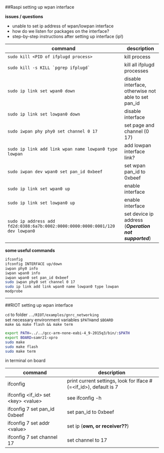 ##Raspi setting up wpan interface

**issues / questions**  

* unable to set ip address of wpan/lowpan interface
* how do we listen for packages on the interface?
* step-by-step instructions after setting up interface (ip!)

command|description
---|---
`sudo kill <PID of ifplugd process>`| kill process
``sudo kill -s KILL `pgrep ifplugd` `` | kill all ifplugd processes
`sudo ip link set wpan0 down` | disable interface, otherwise not able to set pan_id
`sudo ip link set lowpan0 down`| disable interface
`sudo iwpan phy phy0 set channel 0 17`| set page and channel (0 17)
`sudo ip link add link wpan name lowpan0 type lowpan` | add lowpan interface link?
`sudo iwpan dev wpan0 set pan_id 0xbeef` | set wpan pan_id to 0xbeef
`sudo ip link set wpan0 up` | enable interface
`sudo ip link set lowpan0 up` | enable interface
`sudo ip address add fd2d:0388:6a7b:0002:0000:0000:0000:0001/120 dev lowpan0` | set device ip address (***Operation not supported***)


**some useful commands**  

```bash
ifconfig
ifconfig INTERFACE up/down  
iwpan phy0 info  
iwpan wpan0 info  
iwpan wpan0 set pan_id 0xbeef  
sudo iwpan phy0 set channel 0 17  
sudo ip link add link wpan0 name lowpan0 type lowpan  
modprobe
```



---

##RIOT setting up wpan interface

`cd` to folder `../RIOT/examples/gnrc_networking`  
set necessary environment variables `$PATH`and `$BOARD`  
`make && make flash && make term`

```bash
export PATH=../../gcc-arm-none-eabi-4_9-2015q3/bin/:$PATH
export BOARD=samr21-xpro
sudo make
sudo make flash
sudo make term
```

in terminal on board

command | description
---|---
ifconfig | print current settings, look for Iface # (=\<if_id>), default is 7
ifconfig \<if_id> set \<key> \<value> | see ifconfig -h
ifconfig 7 set pan_id 0xbeef | set pan_id to 0xbeef
ifconfig 7 set addr \<value> | set ip (**own, or receiver??**)
ifconfig 7 set channel 17 | set channel to 17









